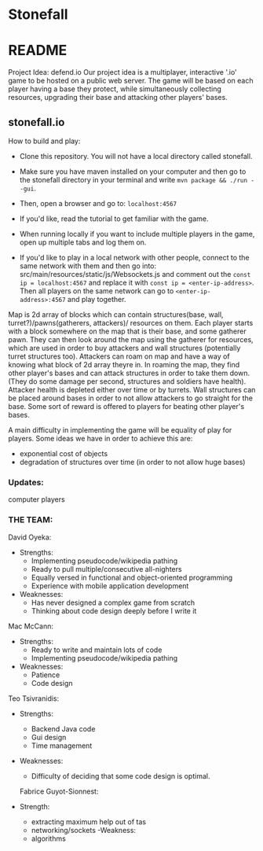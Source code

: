 # Stonefall

# README
Project Idea: defend.io
Our project idea is a multiplayer, interactive '.io' game to be hosted on
a public web server. The game will be based on each player having a base they
protect, while simultaneously collecting resources, upgrading their base and
attacking other players' bases.

## stonefall.io

How to build and play: 
- Clone this repository. You will not have a local directory called stonefall. 
- Make sure you have maven installed on your computer and then go to the stonefall directory in your terminal and write `mvn package && ./run --gui`. 
- Then, open a browser and go to: `localhost:4567`
- If you'd like, read the tutorial to get familiar with the game.
- When running locally if you want to include multiple players in the game, open up multiple tabs and log them on.

- If you'd like to play in a local network with other people, connect to the same network with them and then go into: src/main/resources/static/js/Websockets.js and comment out the `const ip = localhost:4567` and replace it with `const ip = <enter-ip-address>`. Then all players on the same network can go to `<enter-ip-address>:4567` and play together.

Map is 2d array of blocks which can contain structures(base, wall, turret?)/pawns(gatherers, attackers)/
resources on them. Each player starts with a block somewhere on the map that is their base, and some gatherer
pawn. They can then look around the map using the gatherer for resources, which are used in order to buy
attackers and wall structures (potentially turret structures too). Attackers can roam on map and have a way of knowing what block of 2d array theyre in. In roaming the map, they find other player's bases and can attack structures in order to take them down. (They do some damage per second, structures and soldiers have health). Attacker health is depleted either over time or by turrets. Wall structures can be placed around bases in order to not allow attackers to go straight for the base. Some sort of reward is offered to players for beating other player's bases.

A main difficulty in implementing the game will be equality of play for players. Some ideas we have in order to achieve this are:
- exponential cost of objects
- degradation of structures over time (in order to not allow huge bases)

### Updates:
computer players

### THE TEAM:

David Oyeka:
- Strengths:
  - Implementing pseudocode/wikipedia pathing
  - Ready to pull multiple/consecutive all-nighters
  - Equally versed in functional and object-oriented programming
  - Experience with mobile application development
- Weaknesses:
  - Has never designed a complex game from scratch
  - Thinking about code design deeply before I write it

Mac McCann:
- Strengths:
  - Ready to write and maintain lots of code
  - Implementing pseudocode/wikipedia pathing
- Weaknesses:
  - Patience
  - Code design

Teo Tsivranidis:
- Strengths:
  - Backend Java code
  - Gui design
  - Time management
- Weaknesses:
  - Difficulty of deciding that some code design is optimal.

  Fabrice Guyot-Sionnest:
- Strength:
  - extracting maximum help out of tas
  - networking/sockets
-Weakness: 
  - algorithms
